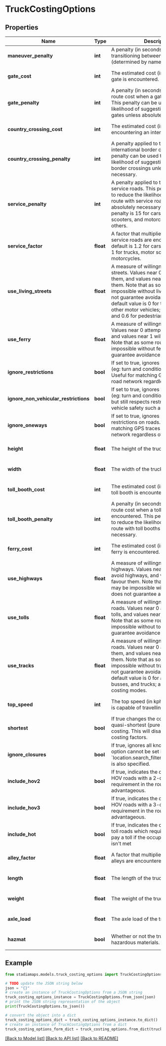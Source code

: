# TruckCostingOptions


## Properties

Name | Type | Description | Notes
------------ | ------------- | ------------- | -------------
**maneuver_penalty** | **int** | A penalty (in seconds) applied when transitioning between roads (determined by name). | [optional] [default to 5]
**gate_cost** | **int** | The estimated cost (in seconds) when a gate is encountered. | [optional] [default to 15]
**gate_penalty** | **int** | A penalty (in seconds) applied to the route cost when a gate is encountered. This penalty can be used to reduce the likelihood of suggesting a route with gates unless absolutely necessary. | [optional] [default to 300]
**country_crossing_cost** | **int** | The estimated cost (in seconds) when encountering an international border. | [optional] [default to 600]
**country_crossing_penalty** | **int** | A penalty applied to transitions to international border crossings. This penalty can be used to reduce the likelihood of suggesting a route with border crossings unless absolutely necessary. | [optional] [default to 0]
**service_penalty** | **int** | A penalty applied to transitions to service roads. This penalty can be used to reduce the likelihood of suggesting a route with service roads unless absolutely necessary. The default penalty is 15 for cars, busses, motor scooters, and motorcycles; and zero for others. | [optional] 
**service_factor** | **float** | A factor that multiplies the cost when service roads are encountered. The default is 1.2 for cars and busses, and 1 for trucks, motor scooters, and motorcycles. | [optional] [default to 1]
**use_living_streets** | **float** | A measure of willingness to take living streets. Values near 0 attempt to avoid them, and values near 1 will favour them. Note that as some routes may be impossible without living streets, 0 does not guarantee avoidance of them. The default value is 0 for trucks; 0.1 for other motor vehicles; 0.5 for bicycles; and 0.6 for pedestrians. | [optional] 
**use_ferry** | **float** | A measure of willingness to take ferries. Values near 0 attempt to avoid ferries, and values near 1 will favour them. Note that as some routes may be impossible without ferries, 0 does not guarantee avoidance of them. | [optional] [default to 0.5]
**ignore_restrictions** | **bool** | If set to true, ignores any restrictions (eg: turn and conditional restrictions). Useful for matching GPS traces to the road network regardless of restrictions. | [optional] 
**ignore_non_vehicular_restrictions** | **bool** | If set to true, ignores most restrictions (eg: turn and conditional restrictions), but still respects restrictions that impact vehicle safety such as weight and size. | [optional] 
**ignore_oneways** | **bool** | If set to true, ignores directional restrictions on roads. Useful for matching GPS traces to the road network regardless of restrictions. | [optional] 
**height** | **float** | The height of the truck (in meters). | [optional] [default to 4.11]
**width** | **float** | The width of the truck (in meters). | [optional] [default to 2.6]
**toll_booth_cost** | **int** | The estimated cost (in seconds) when a toll booth is encountered. | [optional] [default to 15]
**toll_booth_penalty** | **int** | A penalty (in seconds) applied to the route cost when a toll booth is encountered. This penalty can be used to reduce the likelihood of suggesting a route with toll booths unless absolutely necessary. | [optional] [default to 0]
**ferry_cost** | **int** | The estimated cost (in seconds) when a ferry is encountered. | [optional] [default to 300]
**use_highways** | **float** | A measure of willingness to take highways. Values near 0 attempt to avoid highways, and values near 1 will favour them. Note that as some routes may be impossible without highways, 0 does not guarantee avoidance of them. | [optional] [default to 0.5]
**use_tolls** | **float** | A measure of willingness to take toll roads. Values near 0 attempt to avoid tolls, and values near 1 will favour them. Note that as some routes may be impossible without tolls, 0 does not guarantee avoidance of them. | [optional] [default to 0.5]
**use_tracks** | **float** | A measure of willingness to take track roads. Values near 0 attempt to avoid them, and values near 1 will favour them. Note that as some routes may be impossible without track roads, 0 does not guarantee avoidance of them. The default value is 0 for automobiles, busses, and trucks; and 0.5 for all other costing modes. | [optional] 
**top_speed** | **int** | The top speed (in kph) that the vehicle is capable of travelling. | [optional] [default to 140]
**shortest** | **bool** | If true changes the cost metric to be quasi-shortest (pure distance-based) costing. This will disable ALL other costing factors. | [optional] [default to False]
**ignore_closures** | **bool** | If true, ignores all known closures. This option cannot be set if &#x60;location.search_filter.exclude_closures&#x60; is also specified. | [optional] [default to False]
**include_hov2** | **bool** | If true, indicates the desire to include HOV roads with a 2-occupant requirement in the route when advantageous. | [optional] [default to False]
**include_hov3** | **bool** | If true, indicates the desire to include HOV roads with a 3-occupant requirement in the route when advantageous. | [optional] [default to False]
**include_hot** | **bool** | If true, indicates the desire to include toll roads which require the driver to pay a toll if the occupant requirement isn&#39;t met | [optional] [default to False]
**alley_factor** | **float** | A factor that multiplies the cost when alleys are encountered. | [optional] [default to 1]
**length** | **float** | The length of the truck (in meters). | [optional] [default to 21.64]
**weight** | **float** | The weight of the truck (in tonnes). | [optional] [default to 21.77]
**axle_load** | **float** | The axle load of the truck (in tonnes). | [optional] [default to 9.07]
**hazmat** | **bool** | Whether or not the truck is carrying hazardous materials. | [optional] [default to False]

## Example

```python
from stadiamaps.models.truck_costing_options import TruckCostingOptions

# TODO update the JSON string below
json = "{}"
# create an instance of TruckCostingOptions from a JSON string
truck_costing_options_instance = TruckCostingOptions.from_json(json)
# print the JSON string representation of the object
print(TruckCostingOptions.to_json())

# convert the object into a dict
truck_costing_options_dict = truck_costing_options_instance.to_dict()
# create an instance of TruckCostingOptions from a dict
truck_costing_options_form_dict = truck_costing_options.from_dict(truck_costing_options_dict)
```
[[Back to Model list]](../README.md#documentation-for-models) [[Back to API list]](../README.md#documentation-for-api-endpoints) [[Back to README]](../README.md)


